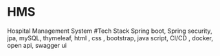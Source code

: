 # HMS
Hospital Management System
#Tech Stack
Spring boot, Spring security, jpa, mySQL, thymeleaf, html , css , bootstrap, java script, CI/CD , docker, open api, swagger ui
